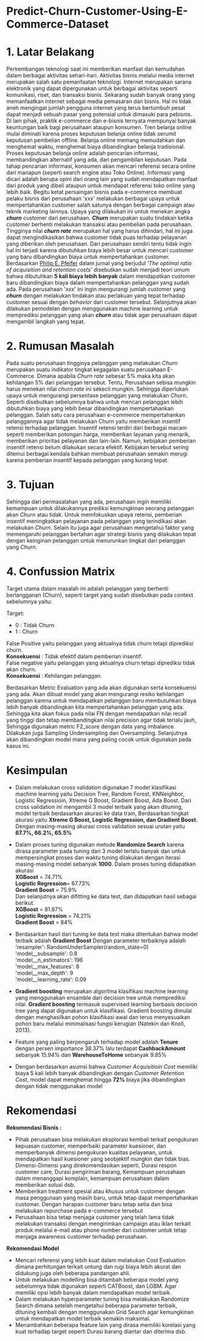 # Predict-Churn-Customer-Using-E-Commerce-Dataset

# 1. Latar Belakang
Perkembangan teknologi saat ini memberikan manfaat dan kemudahan dalam berbagai aktivitas sehari-hari. Aktivitas bisnis melalui media internet merupakan salah satu pemanfaatan teknologi. Internet merupakan sarana elektronik yang dapat dipergunakan untuk berbagai aktivitas seperti komunikasi, riset, dan transaksi bisnis. Sekarang sudah banyak orang yang memanfaatkan internet sebagai media pemasaran dan bisnis. Hal ini tidak aneh mengingat jumlah pengguna internet yang terus bertumbuh pesat dapat menjadi sebuah pasar yang potensial untuk dimasuki para pebisnis. Di lain pihak, praktik e-commerce dan e-bisnis ternyata mempunyai banyak keuntungan baik bagi perusahaan ataupun konsumen. Tren belanja online mulai diminati karena proses keputusan belanja online tidak serumit keputusan pembelian offline. Belanja online memang memudahkan dan menghemat waktu, menghemat biaya dibandingkan belanja tradisional. Proses keputusan belanja online adalah pencarian informasi, membandingkan alternatif yang ada, dan pengambilan keputusan. Pada tahap pencarian informasi, konsumen akan mencari referensi secara online dari manapun (seperti search engine atau Toko Online). Informasi yang dicari adalah berupa opini dari orang lain yang sudah mendapatkan manfaat dari produk yang dibeli ataupun untuk mendapat referensi toko online yang lebih baik.
Begitu ketat persaingan bisnis pada e-commerce membuat pelaku bisnis dari perusahaan 'xxx' melakukan berbagai upaya untuk mempertahankan customer salah satunya dengan berbagai campaign atau teknik marketing lainnya. Upaya yang dilakukan ini untuk menekan angka ***churn*** customer dari perusahaan. ***Churn*** merupakan suatu tindakan ketika customer berhenti melakukan transaksi atau pembelian pada perusahaan. Tingginya nilai ***churn rate*** merupakan hal yang harus dihindari, hal ini juga dapat mengindikasikan bahwa customer tidak puas terhadap pelayanan yang diberikan oleh perusahaan. Dari perusahaan sendiri tentu tidak ingin hal ini terjadi karena dibutuhkan biaya lebih besar untuk mencari customer yang baru dibandingkan biaya untuk mempertahankan customer. Berdasarkan [Philip E. Pfeifer](https://link.springer.com/article/10.1057/palgrave.jt.5740142) dalam jurnal yang berjudul *'The optimal ratio of acquisition
and retention costs'* disebutkan sudah menjadi teori umum bahwa dibutuhkan **5 kali biaya lebih banyak** dalam mendapatkan customer baru dibandingkan biaya dalam mempertahankan pelanggan yang sudah ada. Pada perusahaan 'xxx' ini ingin mengurangi jumlah customer yang ***churn*** dengan melakukan tindakan atau perlakuan yang tepat terhadap customer sesuai dengan *behavior* dari customer tersebut. Selanjutnya akan dilakukan pemodelan dengan menggunakan machine learning untuk memprediksi pelanggan yang akan ***churn*** atau tidak agar perusahaan dapat mengambil langkah yang tepat.

# 2. Rumusan Masalah
Pada suatu perusahaan tingginya pelanggan yang melakukan *Churn* merupakan suatu indikator tingkat kegagalan suatu perusahaan E-Commerce. Dimana apabila *Churn rate* sebesar 5% maka kita akan kehilangan 5% dari pelanggan tersebut. Tentu, Perusahaan sebisa mungkin harus menekan nilai *churn rate* ini sekecil mungkin. Sehingga diperlukan upaya untuk mengurangi persentase pelanggan yang melakukan *Churn*. Seperti disebutkan sebelumnya bahwa untuk mencari pelanggan lebih dibutuhkan biaya yang lebih besar dibandingkan mempertahankan pelanggan. Salah satu cara perusahaan e-commerce mempertahankan pelanggannya agar tidak melakukan Churn yaitu memberikan insentif retensi terhadap pelanggan. Insentif retensi terdiri dari berbagai macam seperti memberikan potongan harga, memberikan layanan yang menarik, memberikan prioritas pelayanan dan lain-lain. Namun, kebijakan pemberian insentif retensi belum dilakukan secara efektif. Kebijakan tersebut sering ditemui berbagai kendala bahkan membuat perusahaan semakin merugi karena pemberian insentif kepada pelanggan yang kurang tepat.

# 3. Tujuan
Sehingga dari permasalahan yang ada, perusahaan ingin memiliki kemampuan untuk dilakukannya prediksi kemungkinan seorang pelanggan akan *Churn* atau tidak. Untuk memfokuskan upaya retensi, pemberian insentif meningkatkan pelayanan pada pelanggan yang terindikasi akan melakukan *Churn*. Selain itu juga agar perusahaan mengetahui faktor yang memengaruhi pelanggan bertahan agar strategi bisnis yang dilakukan tepat dengan keinginan pelanggan untuk menurunkan tingkat dari pelanggan yang *Churn*.

# 4. Confussion Matrix
Target utama dalam masalah ini adalah pelanggan yang berhenti berlangganan (Churn), seperti target yang sudah disebutkan pada context sebelumnya yaitu:

Target:
* 0 : Tidak Churn 
* 1 : Churn

False Positive yaitu pelanggan yang aktualnya tidak churn tetapi diprediksi churn.<br>
**Konsekuensi** : Tidak efektif dalam pemberian insentif. <br>
False negative yaitu pelanggan yang aktualnya churn tetapi diprediksi tidak akan churn. <br>
**Konsekuensi** : Kehilangan pelanggan.

Berdasarkan Metric Evaluation yang ada akan digunakan serta konsekuensi yang ada. Akan dibuat model yang akan mengurangi resiko kehilangan pelanggan karena untuk mendapatkan pelanggan baru membutuhkan biaya lebih banyak dibandingkan kita mempertahankan pelanggan yang ada. Sehingga kita akan fokus pada nilai FN dengan mendapatkan nilai recall yang tinggi dan tetap membandingkan nilai precision agar tidak terlalu jauh, Sehingga digunakan metric F2_score dengan data yang imbalance. Dilakukan juga Sampling Undersampling dan Oversampling. Selanjutnya akan dibandingkan model mana yang paling cocok untuk digunakan pada kasus ini.

# Kesimpulan 
- Dalam melakukan cross validation digunakan 7 model klasifikasi machine learning yaitu Decision Tree, Random Forest, KNNeighbor, Logistic Regressioin, Xtreme G Boost, Gradient Boost, Ada Boost. Dari cross validation ini mengambil 3 model terbaik yang akan dituning, model terbaik berdasarkan akurasi ke data train, Berdasarkan tingkat akurasi yaitu **Xtreme G Boost, Logistic Regression, dan Gradient Boost.** Dengan masing-masing akurasi cross validation sesuai urutan yaitu **67.7%, 66.2%, 65.5%**
- Dalam proses tuning digunakan metode **Randomize Search** karena dirasa parameter pada tuning dari 3 model terlalu banyak dan untuk mempersingkat proses dan waktu tuning dilakukan dengan iterasi masing-masing model sebanyak **1000**. Dalam proses tuning didapatkan akurasi <br>
**XGBoost** = 74.71%<br>
**Logistic Regression**= 67.73%<br>
**Gradient Boost** = 75.9%<br>
Dan selanjutnya akan difitting ke data test, dan didapatkan hasil sebagai berikut.<br>
**XGBoost** = 81.87% <br>
**Logistic Regression** = 74.21% <br>
**Gradient Boost** = 84% <br>

- Berdasarkan hasil dari tuning ke data test maka ditentukan bahwa model terbaik adalah **Gradient Boost** Dengan parameter terbaiknya adalah<br>
'resampler': RandomUnderSampler(random_state=0)<br>
'model__subsample': 0.8<br>
'model__n_estimators': 196<br>
'model__max_features': 8<br>
'model__max_depth': 9<br>
'model__learning_rate': 0.09<br>
- **Gradient boosting** merupakan algoritma klasifikasi machine learning yang menggunakan ensamble dari decision tree untuk memprediksi nilai. **Gradient boosting** termasuk supervised learning berbasis decision tree yang dapat digunakan untuk klasifikasi. Gradient boosting dimulai dengan menghasilkan pohon klasifikasi awal dan terus menyesuaikan pohon baru melalui minimalisasi fungsi kerugian (Natekin dan Knoll, 2013).
- Feature yang paling berpengaruh terhadap model adalah **Tenure** dengan persen importance 38.37% lalu terdapat **CashbackAmount** sebanyak 15.94% dan **WarehouseToHome** sebanyak 9.85%
- Dengan berdasarkan asumsi bahwa  *Customer Acquisitioin Cost* memiliki biaya 5 kali lebih banyak dibandingkan dengan *Customer Retention Cost*, model dapat menghemat hingga **72%** biaya jika dibandingkan dengan tidak menggunakan model 

# Rekomendasi
**Rekomendasi Bisnis :** 
- Pihak perusahaan bisa melakukan eksplorasi kembali terkait pengukuran kepuasan customer, memperbaiki parameter kuesioner, dan memperbanyak dimensi pengukuran kualitas pelayanan, untuk mendapatkan hasil kuesioner yang seobjektif mungkin dan tidak bias. Dimensi-Dimensi yang direkomendasikan seperti, Durasi respon customer care, Durasi pengiriman barang, Kemampuan perusahaan dalam menanggapi komplain, kemampuan perusahaan dalam memberikan solusi dsb.
- Memberikan treatment spesial atau khusus untuk customer dengan masa penggunaan yang masih baru, untuk tetap dapat mempertahankan customer. Dengan harapan customer baru tetap setia dan bisa melakukan repurchase pada e-commerce tersebut
- Perusahaan bisa tetap menjaga customer yang telah lama tidak melakukan transaksi dengan mengirimkan campaign atau iklan terkait produk melalui e-mail atau phone number dari customer untuk tetap menjaga awareness customer terhadap perusahaan.

**Rekomendasi Model**
- Mencari referensi yang lebih kuat dalam melakukan Cost Evaluation dimana perhitungan terkait untung dan rugi biaya lebih akurat dan didukung juga oleh beberapa pandangan ahli.
- Untuk melakukan modelling bisa ditambah beberapa model yang sebelumnya tidak digunakan seperti CATBoost, dan LGBM. Agar memiliki opsi lebih banyak dalam mendapatkan model terbaik.
- Dalam melakukan hyperparameter tuning bisa melakukan Randomize Search dimana setelah mengetahui beberapa parameter terbaik, dituning kembali dengan menggunakan Grid Search agar kemungkinan untuk mendapatkan model terbaik semakin maksimal.
- Menambahkan beberapa feature lain yang dirasa memiliki korelasi yang kuat terhadap target seperti Durasi barang diantar dan diterima dsb. 
